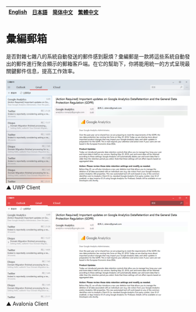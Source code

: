 [English][en]|[日本語][jp]|[简体中文][zh-chs]|[繁體中文][zh-cht]
-|-|-|-

[en]: /README.md
[jp]: /README.jp.md
[zh-chs]: /README.zh-chs.md
[zh-cht]: /README.zh-cht.md

# 彙編郵箱

是否對雜七雜八的系統自動發送的郵件感到厭煩？彙編郵是一款將這些系統自動發出的郵件進行聚合顯示的郵箱客戶端。在它的幫助下，你將能用統一的方式呈現最關鍵郵件信息，提高工作效率。

![UWP Client](/docs/assets/2018-04-15-19-15-57.png)  
▲ UWP Client

![Avalonia Client](/docs/assets/2018-04-15-19-18-15.png)  
▲ Avalonia Client
